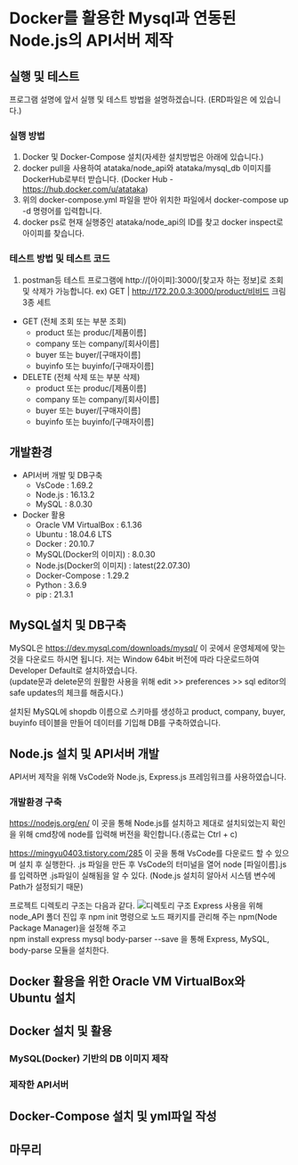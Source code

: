 # Docker를 활용한 Mysql과 연동된 Node.js의 API서버 제작

## 실행 및 테스트
프로그램 설명에 앞서 실행 및 테스트 방법을 설명하겠습니다.
(ERD파일은 에 있습니다.)

### 실행 방법
  1. Docker 및 Docker-Compose 설치(자세한 설치방법은 아래에 있습니다.)
  2. docker pull을 사용하여 atataka/node_api와 atataka/mysql_db 이미지를 DockerHub로부터 받습니다.
      (Docker Hub - https://hub.docker.com/u/atataka)
  3. 위의 docker-compose.yml 파일을 받아 위치한 파일에서 docker-compose up -d 명령어를 입력합니다.
  4. docker ps로 현재 실행중인 atataka/node_api의 ID를 찾고 docker inspect로 아이피를 찾습니다.
  
### 테스트 방법 및 테스트 코드
  1. postman등 테스트 프로그램에 http://[아이피]:3000/[찾고자 하는 정보]로 조회 및 삭제가 가능합니다.
  ex) GET | http://172.20.0.3:3000/product/비비드 크림 3종 세트
  
  * GET (전체 조회 또는 부분 조회)
      - product 또는 produc/[제품이름]
      - company 또는 company/[회사이름]
      - buyer 또는 buyer/[구매자이름]
      - buyinfo 또는 buyinfo/[구매자이름]   
  * DELETE (전체 삭제 또는 부분 삭제)
      - product 또는 produc/[제품이름]
      - company 또는 company/[회사이름]
      - buyer 또는 buyer/[구매자이름]
      - buyinfo 또는 buyinfo/[구매자이름]
      
## 개발환경
* API서버 개발 및 DB구축
  - VsCode : 1.69.2
  - Node.js : 16.13.2
  - MySQL : 8.0.30
* Docker 활용
  - Oracle VM VirtualBox : 6.1.36
  - Ubuntu : 18.04.6 LTS
  - Docker : 20.10.7
  - MySQL(Docker의 이미지) : 8.0.30
  - Node.js(Docker의 이미지) : latest(22.07.30)
  - Docker-Compose : 1.29.2
  - Python : 3.6.9
  - pip : 21.3.1

## MySQL설치 및 DB구축
MySQL은 https://dev.mysql.com/downloads/mysql/ 이 곳에서 운영체제에 맞는 것을 다운로드 하시면 됩니다.
저는 Window 64bit 버전에 따라 다운로드하여 Developer Default로 설치하였습니다.   
(update문과 delete문의 원활한 사용을 위해 edit >> preferences >> sql editor의 safe updates의 체크를 해줍시다.)

설치된 MySQL에 shopdb 이름으로 스키마를 생성하고 product, company, buyer, buyinfo 테이블을 만들어 데이터를 기입해 DB를 구축하였습니다.

## Node.js 설치 및 API서버 개발
API서버 제작을 위해 VsCode와 Node.js, Express.js 프레임워크를 사용하였습니다.

### 개발환경 구축
https://nodejs.org/en/ 이 곳을 통해 Node.js를 설치하고 제대로 설치되었는지 확인을 위해 cmd창에 node를 입력해 버전을 확인합니다.(종료는 Ctrl + c)

https://mingyu0403.tistory.com/285 이 곳을 통해 VsCode를 다운로드 할 수 있으며 설치 후 실행한다.
.js 파일을 만든 후 VsCode의 터미널을 열어 node [파일이름].js를 입력하면 .js파일이 실해됨을 알 수 있다.
(Node.js 설치히 알아서 시스템 변수에 Path가 설정되기 때문)

프로젝트 디렉토리 구조는 다음과 같다.
![디렉토리 구조](https://user-images.githubusercontent.com/90808284/182020937-1b0f7cc6-0016-4591-83f9-e94067f133f7.PNG)
Express 사용을 위해 node_API 폴더 진입 후 npm init 명령으로 노드 패키지를 관리해 주는 npm(Node Package Manager)을 설정해 주고   
npm install express mysql body-parser --save 을 통해 Express, MySQL, body-parse 모듈을 설치한다.

## Docker 활용을 위한 Oracle VM VirtualBox와 Ubuntu 설치

## Docker 설치 및 활용
### MySQL(Docker) 기반의 DB 이미지 제작
### 제작한 API서버 

## Docker-Compose 설치 및 yml파일 작성

## 마무리

